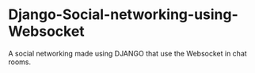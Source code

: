 # Django-Social-networking-using-Websocket
A social networking made using DJANGO that use the Websocket in chat rooms.
